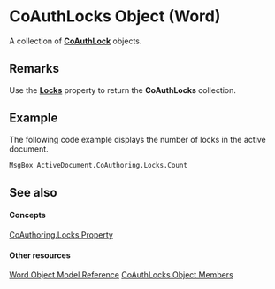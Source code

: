 
# CoAuthLocks Object (Word)

A collection of  **[CoAuthLock](3efa12b0-1079-c6df-20c1-a66398161c8e.md)** objects.


## Remarks

Use the  **[Locks](3efa12b0-1079-c6df-20c1-a66398161c8e.md)** property to return the **CoAuthLocks** collection.


## Example

The following code example displays the number of locks in the active document.


```vb
MsgBox ActiveDocument.CoAuthoring.Locks.Count
```


## See also


#### Concepts


[CoAuthoring.Locks Property](cf8feb0f-3617-c239-08de-ac6f8fc71b6e.md)
#### Other resources


[Word Object Model Reference](http://msdn.microsoft.com/library/be452561-b436-bb9b-6f94-3faa9a74a6fd%28Office.15%29.aspx)
[CoAuthLocks Object Members](8ed97f6f-7fc1-f78c-6195-ac4e46e69921.md)
